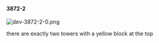 #### 3872-2
![dev-3872-2-0.png](https://github.com/lil-lab/nlvr/raw/master/nlvr/dev/images/4/dev-3872-2-0.png "dev-3872-2-0.png")

there are exactly two towers with a yellow block at the top